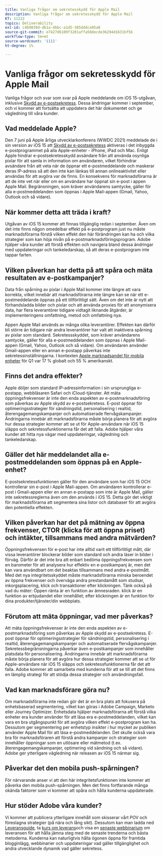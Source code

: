```yaml
---
title: Vanliga frågor om sekretesskydd för Apple Mail
description: Vanliga frågor om sekretesskydd för Apple Mail
KT: 11222
topics: Deliverability
exl-id: c4b9839d-db1a-4bbc-a1d5-385dddca95a8
source-git-commit: e7427d6109f3201affa58decde36294d1631bf5b
workflow-type: tm+mt
source-wordcount: '1111'
ht-degree: 1%

---
```


# Vanliga frågor om sekretesskydd för Apple Mail

Vanliga frågor och svar som svar på Apple meddelande om iOS 15-utgåvan, inklusive [Skydd av e-postsekretess](https://www.apple.com/newsroom/2021/06/apple-advances-its-privacy-leadership-with-ios-15-ipados-15-macos-monterey-and-watchos-8/). Dessa ändringar kommer i september, och vi kommer att fortsätta att uppdatera det här dokumentet och ge vägledning till våra kunder.

## Vad meddelade Apple?

Den 7 juni på Apple årliga utvecklarkonferens (WWDC 2021) meddelade de i sin version av iOS 15 att [Skydd av e-postsekretess](https://www.apple.com/newsroom/2021/06/apple-advances-its-privacy-leadership-with-ios-15-ipados-15-macos-monterey-and-watchos-8/) aktiveras i det inbyggda e-postprogrammet på alla Apple-enheter - iPhone, iPad och Mac. Enligt Apple hindrar e-postsekretesskydd avsändare från att använda osynliga pixlar för att samla in information om användaren, vilket förhindrar avsändare från att veta när de öppnar ett e-postmeddelande och maskerar deras IP-adress så att den inte kan länkas till annan onlineaktivitet eller användas för att avgöra var de finns. En konsekvens för marknadsförarna är att de inte vet när eller om en användare har öppnat sin e-post i appen Apple Mail. Begränsningen, som kräver användarens samtycke, gäller för alla e-postmeddelanden som öppnas i Apple Mail-appen (Gmail, Yahoo, Outlook och så vidare).

## När kommer detta att träda i kraft?

Utgåvan av iOS 15 kommer att finnas tillgänglig redan i september. Även om det inte finns någon omedelbar effekt på e-postprogram just nu måste marknadsförarna förstå vilken effekt den här förändringen kan ha och vilka strategier som kan höja nivån på e-postmarknadsföringsprogram. Adobe hjälper våra kunder att förstå effekten och navigera bland dessa ändringar med uppdateringar och tankeledarskap, så att deras e-postprogram inte tappar farten.

## Vilken påverkan har detta på att spåra och mäta resultaten av e-postkampanjer?

Data från spårning av pixlar i Apple Mail kommer inte längre att vara korrekta, vilket innebär att marknadsförarna inte längre kan se när ett e-postmeddelande öppnas på ett tillförlitligt sätt. Även om det inte är nytt att förhandsladda bilder och pixlar och att använda proxies för att anonymisera data, har flera leverantörer tidigare vidtagit liknande åtgärder, är implementeringens omfattning, metod och omfattning nya.

Appen Apple Mail används av många olika leverantörer. Effekten kan därför bli större än tidigare när andra leverantörer har valt att inaktivera spårning av pixlar som standard. Sekretessskyddet, som kräver användarens samtycke, gäller för alla e-postmeddelanden som öppnas i Apple Mail-appen (Gmail, Yahoo, Outlook och så vidare). Om användaren använder Gmail-appen eller en annan e-postapp påverkas inte sekretessinställningarna. I kontexten [Apple marknadsandel för mobila enheter](https://www.counterpointresearch.com/global-smartphone-share/) för Q1 var 17 % globalt och 55 % amerikanskt.

## Finns det andra effekter?

Apple döljer som standard IP-adressinformation i sin ursprungliga e-postapp, webbläsaren Safari och iCloud-tjänster. Att mäta öppningsfrekvenser är inte den enda aspekten av e-postmarknadsföring som påverkas av Apple skydd av e-postsekretess. E-post öppnar för optimeringsstrategier för sändningstid, personalisering i realtid, återengagemangskampanjer och automatiserade flervågskampanjer. Ändringarna innebär att marknadsförarna måste börja planera för att avgöra hur dessa strategier kommer att se ut för Apple-användare när iOS 15 släpps och sekretessfunktionerna får det att falla. Adobe hjälper våra kunder att hitta nya vägar med uppdateringar, vägledning och tankeledarskap.

## Gäller det här meddelandet alla e-postmeddelanden som öppnas på en Apple-enhet?

E-postsekretessfunktionen gäller för den användare som har iOS 15 OCH kontrollerar sin e-post i Apple Mail-appen. Om användaren kontrollerar e-post i Gmail-appen eller en annan e-postapp som inte är Apple Mail, gäller inte sekretessreglerna även om den används i iOS 15. Detta gör det viktigt för marknadsförarna att segmentera sina listor och databaser för att avgöra den potentiella effekten.

## Vilken påverkan har det på mätning av öppna frekvenser, CTOR (klicka för att öppna priset) och intäkter, tillsammans med andra mätvärden?

Öppningsfrekvensen för e-post har inte alltid varit ett tillförlitligt mått, där vissa leverantörer blockerar bilder som standard och andra läser in bilder i förväg. Därför är det inte bra att enbart bedöma öppningsfrekvensen som en barometer för att analysera hur effektiv en e-postkampanj är, men det kan vara användbart om det beaktas tillsammans med andra e-postmått. Med det nya integritetsskyddet måste marknadsförarna minska beroendet av öppna frekvenser och överväga andra prestandamått som studsar, inkorgsplacering, klick och transaktioner efter klickningen. Tänk också på vad du mäter: Öppen ränta är en funktion av ämnesraden. klick är en funktion av erbjudandet eller innehållet; efter klickningen är en funktion för dina produkter/tjänster/din webbplats.

## Förutom att mäta öppningar, vad mer påverkas?

Att mäta öppningsfrekvenser är inte den enda aspekten av e-postmarknadsföring som påverkas av Apple skydd av e-postsekretess. E-post öppnar för optimeringsstrategier för sändningstid, personalisering i realtid, återengagemangskampanjer och automatiserade flervågskampanjer. Sekretessbegränsningarna påverkar även e-postkampanjer som innehåller platsdata för personalisering. Ändringarna innebär att marknadsförarna måste börja planera för att avgöra hur dessa strategier kommer att se ut för Apple-användare när iOS 15 släpps och sekretessfunktionerna får det att falla. Adobe kommer att samarbeta med kunderna för att se till att det finns en lämplig strategi för att stödja dessa strategier och användningsfall.

## Vad kan marknadsförare göra nu?

Om marknadsförarna inte redan gör det är en bra plats att fokusera på enhetsbaserad segmentering, vilket kan göras i Adobe Campaign, Marketo eller Journey Optimizer. Enhetsdata hjälper marknadsförarna att förstå vilka enheter era kunder använder för att läsa era e-postmeddelanden, vilket kan vara en bra utgångspunkt för att avgöra vilken effekt e-postprogram kan ha. Dessutom ger segmentering per enhetstyp insikter i hur mycket av publiken använder Apple Mail för att läsa e-postmeddelanden. Det skulle också vara bra för marknadsföraren att förstå andra kampanjer och strategier som innehåller öppningar som en utlösare eller mätmetod (t.ex. återengagemangskampanjer, optimering vid sändning och så vidare). Adobe ger ytterligare vägledning när releasen av iOS 15 närmar sig.

## Påverkar det den mobila push-spårningen?

För närvarande anser vi att den här integritetsfunktionen inte kommer att påverka den mobila push-spårningen. Men det finns fortfarande många okända faktorer som vi kommer att spåra och hålla kunderna uppdaterade.

## Hur stöder Adobe våra kunder?

Vi kommer att publicera ytterligare innehåll som skisserar vårt POV och föreslagna strategier (på nära och lång sikt). Dessutom kan man ladda ned [Leveransguide](../introduction.md), ta [kurs om leverans](https://experienceleague.adobe.com/#dashboard/learning)och visa en [senaste webbinarium](https://primetime.bluejeans.com/a2m/events/playback/29edda30-a9b8-4e4b-a460-e829c02c912a) om leveransen för att hålla jämna steg med de senaste trenderna och bästa metoderna. Kunderna kan naturligtvis hålla ögonen öppna för framtida blogginlägg, webbinarier och uppdateringar vad gäller tillgänglighet och andra utvecklande dynamik vad gäller sekretess.
